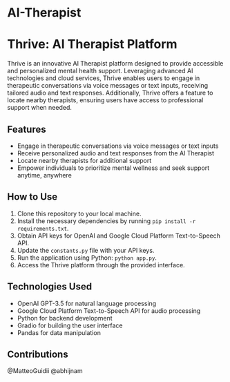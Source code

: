 # AI-Therapist
# Thrive: AI Therapist Platform

Thrive is an innovative AI Therapist platform designed to provide accessible and personalized mental health support. Leveraging advanced AI technologies and cloud services, Thrive enables users to engage in therapeutic conversations via voice messages or text inputs, receiving tailored audio and text responses. Additionally, Thrive offers a feature to locate nearby therapists, ensuring users have access to professional support when needed.

## Features
- Engage in therapeutic conversations via voice messages or text inputs
- Receive personalized audio and text responses from the AI Therapist
- Locate nearby therapists for additional support
- Empower individuals to prioritize mental wellness and seek support anytime, anywhere

## How to Use
1. Clone this repository to your local machine.
2. Install the necessary dependencies by running `pip install -r requirements.txt`.
3. Obtain API keys for OpenAI and Google Cloud Platform Text-to-Speech API.
4. Update the `constants.py` file with your API keys.
5. Run the application using Python: `python app.py`.
6. Access the Thrive platform through the provided interface.

## Technologies Used
- OpenAI GPT-3.5 for natural language processing
- Google Cloud Platform Text-to-Speech API for audio processing
- Python for backend development
- Gradio for building the user interface
- Pandas for data manipulation

## Contributions
@MatteoGuidii
@abhijnam


